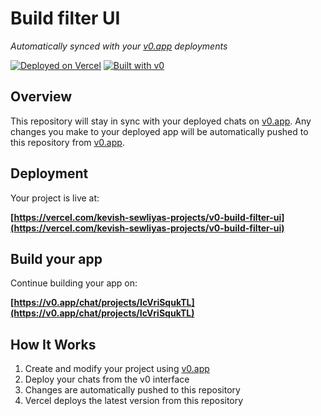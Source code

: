 # Build filter UI

*Automatically synced with your [v0.app](https://v0.app) deployments*

[![Deployed on Vercel](https://img.shields.io/badge/Deployed%20on-Vercel-black?style=for-the-badge&logo=vercel)](https://vercel.com/kevish-sewliyas-projects/v0-build-filter-ui)
[![Built with v0](https://img.shields.io/badge/Built%20with-v0.app-black?style=for-the-badge)](https://v0.app/chat/projects/IcVriSqukTL)

## Overview

This repository will stay in sync with your deployed chats on [v0.app](https://v0.app).
Any changes you make to your deployed app will be automatically pushed to this repository from [v0.app](https://v0.app).

## Deployment

Your project is live at:

**[https://vercel.com/kevish-sewliyas-projects/v0-build-filter-ui](https://vercel.com/kevish-sewliyas-projects/v0-build-filter-ui)**

## Build your app

Continue building your app on:

**[https://v0.app/chat/projects/IcVriSqukTL](https://v0.app/chat/projects/IcVriSqukTL)**

## How It Works

1. Create and modify your project using [v0.app](https://v0.app)
2. Deploy your chats from the v0 interface
3. Changes are automatically pushed to this repository
4. Vercel deploys the latest version from this repository
